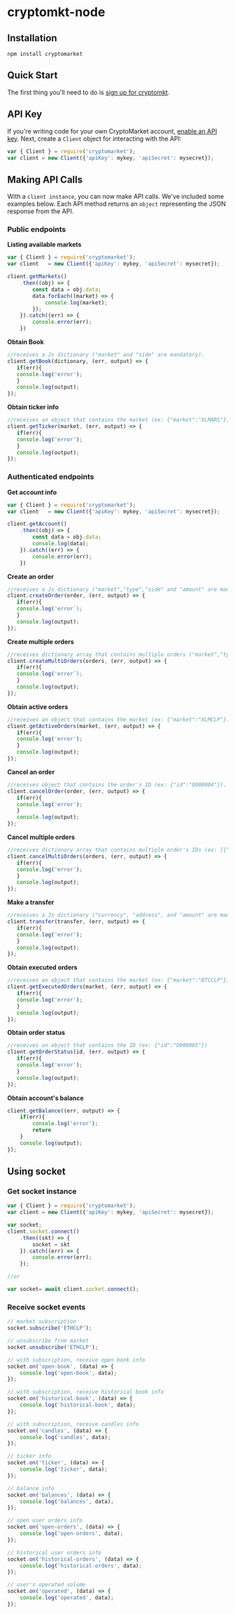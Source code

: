# cryptomkt-node

## Installation

`npm install cryptomarket`

## Quick Start

The first thing you'll need to do is [sign up for cryptomkt](https://www.cryptomkt.com).

## API Key

If you're writing code for your own CryptoMarket account, [enable an API key](https://www.cryptomkt.com/platform/account#api_tab). Next, create a ``Client`` object for interacting with the API:


```javascript
var { Client } = require('cryptomarket');
var client = new Client({'apiKey': mykey, 'apiSecret': mysecret});
```

## Making API Calls

With a `client instance`, you can now make API calls. We've included some examples below.  Each API method returns an ``object`` representing the JSON response from the API.

### Public endpoints

**Listing available markets**

```javascript
var { Client } = require('cryptomarket');
var client   = new Client({'apiKey': mykey, 'apiSecret': mysecret});

client.getMarkets()
    .then((obj) => {
        const data = obj.data;
        data.forEach((market) => {
			console.log(market);
		});
    }).catch((err) => {
        console.error(err);
    })
```
**Obtain Book**
```javascript
//receives a Js dictionary ("market" and "side" are mandatory).
client.getBook(dictionary, (err, output) => {
   if(err){
   console.log('error');
   }
   console.log(output);
});
```
**Obtain ticker info**
```javascript
//receives an object that contains the market (ex: {"market":"XLMARS"})
client.getTicker(market, (err, output) => {
   if(err){
   console.log('error');
   }
   console.log(output);
});
```

### Authenticated endpoints

**Get account info**
```javascript
var { Client } = require('cryptomarket');
var client   = new Client({'apiKey': mykey, 'apiSecret': mysecret});

client.getAccount()
    .then((obj) => {
        const data = obj.data;
        console.log(data);
    }).catch((err) => {
        console.error(err);
    })
```
**Create an order**
```javascript
//receives a Js dictionary ("market","type","side" and "amount" are mandatory).
client.createOrder(order, (err, output) => {
   if(err){
   console.log('error´);
   }
   console.log(output);
});
```
**Create multiple orders**
```javascript
//receives dictionary array that contains multiple orders ("market","type","side" and "amount" are mandatory).
client.createMultiOrders(orders, (err, output) => {
   if(err){
   console.log('error´);
   }
   console.log(output);
});
```
**Obtain active orders**
```javascript
//receives an object that contains the market (ex: {"market":"XLMCLP"})
client.getActiveOrders(market, (err, output) => {
   if(err){
   console.log('error');
   }
   console.log(output);
});
```
**Cancel an order**
```javascript
//receives object that contains the order's ID (ex: {"id":"O000004"}).
client.cancelOrder(order, (err, output) => {
   if(err){
   console.log('error');
   }
   console.log(output);
});
```
**Cancel multiple orders**
```javascript
//receives dictionary array that contains multiple order's IDs (ex: [{"id":"O000001"},{"id":"O000002"},...]).
client.cancelMultiOrders(orders, (err, output) => {
   if(err){
   console.log('error');
   }
   console.log(output);
});
```
**Make a transfer**
```javascript
//receives a Js dictionary ("currency", "address", and "amount" are mandatory).
client.transfer(transfer, (err, output) => {
   if(err){
   console.log('error');
   }
   console.log(output);
});
```

**Obtain executed orders**
```javascript
//receives an object that contains the market (ex: {"market":"BTCCLP"})
client.getExecutedOrders(market, (err, output) => {
   if(err){
   console.log('error');
   }
   console.log(output);
});
```
**Obtain order status**
```javascript
//receives an object that contains the ID (ex: {"id":"O000005"})
client.getOrderStatus(id, (err, output) => {
   if(err){
   console.log('error');
   }
   console.log(output);
});
```
**Obtain account's balance**
```javascript
client.getBalance((err, output) => {
    if(err){
        console.log('error');
        return
    }
    console.log(output);
});

```


## Using socket

### Get socket instance

```javascript
var { Client } = require('cryptomarket');
var client = new Client({'apiKey': mykey, 'apiSecret': mysecret});

var socket;
client.socket.connect()
    .then((skt) => {
        socket = skt
    }).catch((err) => {
        console.error(err);
    });

//or

var socket= await client.socket.connect();
```

### Receive socket events

```javascript
// market subscription
socket.subscribe('ETHCLP');

// unsubscribe from market
socket.unsubscribe('ETHCLP');

// with subscription, receive open book info
socket.on('open-book', (data) => {
    console.log('open-book', data);
});

// with subscription, receive historical book info
socket.on('historical-book', (data) => {
    console.log('historical-book', data);
});

// with subscription, receive candles info
socket.on('candles', (data) => {
    console.log('candles', data);
});

// ticker info
socket.on('ticker', (data) => {
    console.log('ticker', data);
});

// balance info
socket.on('balances', (data) => {
    console.log('balances', data);
});

// open user orders info
socket.on('open-orders', (data) => {
    console.log('open-orders', data);
});

// historical user orders info
socket.on('historical-orders', (data) => {
    console.log('historical-orders', data);
});

// user's operated volume
socket.on('operated', (data) => {
    console.log('operated', data);
});
```
